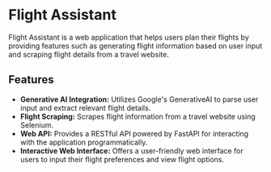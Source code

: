 # Flight Assistant

Flight Assistant is a web application that helps users plan their flights by providing features such as generating flight information based on user input and scraping flight details from a travel website.

## Features

- **Generative AI Integration:** Utilizes Google's GenerativeAI to parse user input and extract relevant flight details.
- **Flight Scraping:** Scrapes flight information from a travel website using Selenium.
- **Web API:** Provides a RESTful API powered by FastAPI for interacting with the application programmatically.
- **Interactive Web Interface:** Offers a user-friendly web interface for users to input their flight preferences and view flight options.
